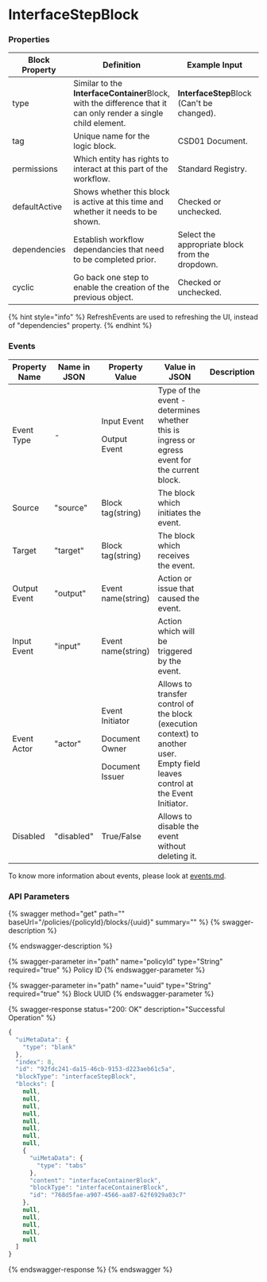 # InterfaceStepBlock

### Properties

| Block Property | Definition                                                                                                      | Example Input                                   | Status                                     |
| -------------- | --------------------------------------------------------------------------------------------------------------- | ----------------------------------------------- | ------------------------------------------ |
| type           | Similar to the **InterfaceContainer**Block, with the difference that it can only render a single child element. | **InterfaceStep**Block (Can't be changed).      |                                            |
| tag            | Unique name for the logic block.                                                                                | CSD01 Document.                                 |                                            |
| permissions    | Which entity has rights to interact at this part of the workflow.                                               | Standard Registry.                              |                                            |
| defaultActive  | Shows whether this block is active at this time and whether it needs to be shown.                               | Checked or unchecked.                           |                                            |
| dependencies   | Establish workflow dependancies that need to be completed prior.                                                | Select the appropriate block from the dropdown. | <mark style="color:red;">Deprecated</mark> |
| cyclic         | Go back one step to enable the creation of the previous object.                                                 | Checked or unchecked.                           |                                            |

{% hint style="info" %}
RefreshEvents are used to refreshing the UI, instead of "dependencies" property.
{% endhint %}

### Events

| Property Name | Name in JSON | Property Value                                                    | Value in JSON                                                                                                                   | Description |
| ------------- | ------------ | ----------------------------------------------------------------- | ------------------------------------------------------------------------------------------------------------------------------- | ----------- |
| Event Type    | -            | <p>Input Event</p><p>Output Event</p>                             | Type of the event - determines whether this is ingress or egress event for the current block.                                   |             |
| Source        | "source"     | Block tag(string)                                                 | The block which initiates the event.                                                                                            |             |
| Target        | "target"     | Block tag(string)                                                 | The block which receives the event.                                                                                             |             |
| Output Event  | "output"     | Event name(string)                                                | Action or issue that caused the event.                                                                                          |             |
| Input Event   | "input"      | Event name(string)                                                | Action which will be triggered by the event.                                                                                    |             |
| Event Actor   | "actor"      | <p>Event Initiator</p><p>Document Owner</p><p>Document Issuer</p> | Allows to transfer control of the block (execution context) to another user. Empty field leaves control at the Event Initiator. |             |
| Disabled      | "disabled"   | True/False                                                        | Allows to disable the event without deleting it.                                                                                |             |

To know more information about events, please look at [events.md](events.md "mention").

### API Parameters

{% swagger method="get" path="" baseUrl="/policies/{policyId}/blocks/{uuid}" summary="" %}
{% swagger-description %}

{% endswagger-description %}

{% swagger-parameter in="path" name="policyId" type="String" required="true" %}
Policy ID
{% endswagger-parameter %}

{% swagger-parameter in="path" name="uuid" type="String" required="true" %}
Block UUID
{% endswagger-parameter %}

{% swagger-response status="200: OK" description="Successful Operation" %}
```javascript
{
  "uiMetaData": {
    "type": "blank"
  },
  "index": 8,
  "id": "92fdc241-da15-46cb-9153-d223aeb61c5a",
  "blockType": "interfaceStepBlock",
  "blocks": [
    null,
    null,
    null,
    null,
    null,
    null,
    null,
    null,
    {
      "uiMetaData": {
        "type": "tabs"
      },
      "content": "interfaceContainerBlock",
      "blockType": "interfaceContainerBlock",
      "id": "768d5fae-a907-4566-aa87-62f6929a03c7"
    },
    null,
    null,
    null,
    null,
    null
  ]
}

```
{% endswagger-response %}
{% endswagger %}
